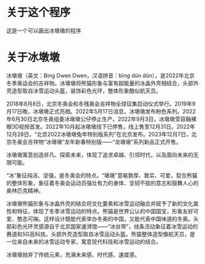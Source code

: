 # 关于这个程序
这是一个可以画出冰墩墩的程序
# 关于冰墩墩
冰墩墩（英文：Bing Dwen Dwen，汉语拼音：bīng dūn dūn），是2022年北京冬季奥运会的吉祥物。冰墩墩将熊猫形象与富有超能量的冰晶外壳相结合，头部外壳造型取自冰雪运动头盔，装饰彩色光环，整体形象酷似航天员。

2018年8月8日，北京冬奥会和冬残奥会吉祥物全球征集启动仪式举行。2019年9月17日晚，冰墩墩正式亮相。2022年5月17日消息，冰墩墩发布粉色系列。2022年6月30日北京冬奥组委冰墩墩公仔停止生产。2022年9月3日，冰墩墩雪容融裸眼3D视频首发。2022年10月起冰墩墩线下已停售，线上售至12月31日。2022年12月28日，“北京2022冰墩墩兔年特别版系列”在北京发布。2023年12月7日，北京冬奥会吉祥物“冰墩墩”龙年新春特别版——“龙墩墩”系列新品正式开售。

冰墩墩寓意创造非凡、探索未来，体现了追求卓越、引领时代，以及面向未来的无限可能。

“冰”象征纯洁、坚强，是冬奥会的特点。“墩墩”意喻敦厚、敦实、可爱，契合熊猫的整体形象，象征着冬奥会运动员强壮有力的身体、坚韧不拔的意志和鼓舞人心的奥林匹克精神。

冰墩墩熊猫形象与冰晶外壳的结合将文化要素和冰雪运动融合并赋予了新的文化属性和特征，体现了冬季冰雪运动的特点。熊猫是世界公认的中国国宝，形象友好可爱、憨态可掬。这样设计既能代表举办冬奥的中国，又能代表中国味道的冬奥。头部彩色光环灵感源自于北京国家速滑馆——“冰丝带”，线条流动象征着冰雪运动的赛道和5G高科技。头部外壳造型取自冰雪运动头盔。熊猫整体造型像航天员，是一位来自未来的冰雪运动专家，寓意现代科技和冰雪运动的结合。

冰墩墩抛弃了传统元素，充满未来感、时代感、速度感。